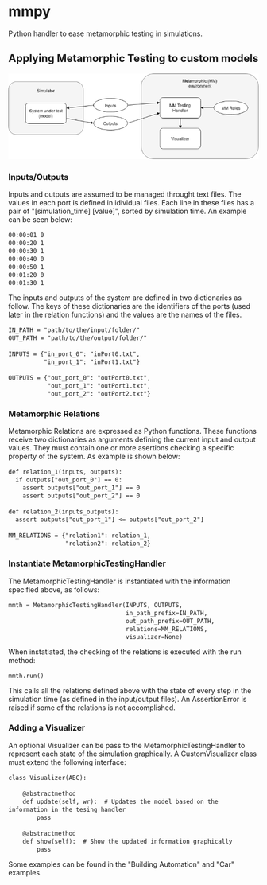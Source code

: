 # mmpy
Python handler to ease metamorphic testing in simulations.

## Applying Metamorphic Testing to custom models 

![architecture](img/mm_architecture.png)

### Inputs/Outputs
Inputs and outputs are assumed to be managed throught text files. The values in each port is defined in idividual files. Each line in these files has a pair of "[simulation_time] [value]", sorted by simulation time. An example can be seen below:
```
00:00:01 0
00:00:20 1
00:00:30 1
00:00:40 0
00:00:50 1
00:01:20 0
00:01:30 1
```

The inputs and outputs of the system are defined in two dictionaries as follow. The keys of these dictionaries are the identifiers of the ports (used later in the relation functions) and the values are the names of the files.
```
IN_PATH = "path/to/the/input/folder/"
OUT_PATH = "path/to/the/output/folder/"

INPUTS = {"in_port_0": "inPort0.txt",
          "in_port_1": "inPort1.txt"}

OUTPUTS = {"out_port_0": "outPort0.txt",
           "out_port_1": "outPort1.txt",
           "out_port_2": "outPort2.txt"}

```

### Metamorphic Relations
Metamorphic Relations are expressed as Python functions. These functions receive two dictionaries as arguments defining the current input and output values. They must contain one or more asertions checking a specific property of the system. As example is shown below:
```
def relation_1(inputs, outputs):
  if outputs["out_port_0"] == 0:
    assert outputs["out_port_1"] == 0
    assert outputs["out_port_2"] == 0
    
def relation_2(inputs_outputs):
  assert outputs["out_port_1"] <= outputs["out_port_2"]
  
MM_RELATIONS = {"relation1": relation_1,
                "relation2": relation_2}
```

### Instantiate MetamorphicTestingHandler
The MetamorphicTestingHandler is instantiated with the information specified above, as follows:
```
mmth = MetamorphicTestingHandler(INPUTS, OUTPUTS,
                                 in_path_prefix=IN_PATH,
                                 out_path_prefix=OUT_PATH,
                                 relations=MM_RELATIONS,
                                 visualizer=None)
```

When instatiated, the checking of the relations is executed with the run method:
```
mmth.run()
```
This calls all the relations defined above with the state of every step in the simulation time (as defined in the input/output files). An AssertionError is raised if some of the relations is not accomplished.

### Adding a Visualizer
An optional Visualizer can be pass to the MetamorphicTestingHandler to represent each state of the simulation graphically. A CustomVisualizer class must extend the following interface:
```
class Visualizer(ABC):

    @abstractmethod
    def update(self, wr):  # Updates the model based on the information in the tesing handler
        pass

    @abstractmethod
    def show(self):  # Show the updated information graphically
        pass
```

Some examples can be found in the "Building Automation" and "Car" examples.



